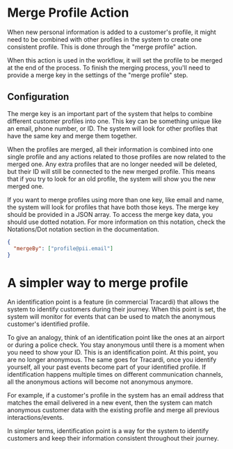 # Merge Profile Action

When new personal information is added to a customer's profile, it might need to be combined with other profiles in the
system to create one consistent profile. This is done through the "merge profile" action.

When this action is used in the workflow, it will set the profile to be merged at the end of the process. To finish the
merging process, you'll need to provide a merge key in the settings of the "merge profile" step.

## Configuration

The merge key is an important part of the system that helps to combine different customer profiles into one. This key
can be something unique like an email, phone number, or ID. The system will look for other profiles that have the same
key and merge them together.

When the profiles are merged, all their information is combined into one single profile and any actions related to those
profiles are now related to the merged one. Any extra profiles that are no longer needed will be deleted, but their ID
will still be connected to the new merged profile. This means that if you try to look for an old profile, the system
will show you the new merged one.

If you want to merge profiles using more than one key, like email and name, the system will look for profiles that have
both those keys. The merge key should be provided in a JSON array. To access the merge key data, you should use dotted
notation. For more information on this notation, check the Notations/Dot notation section in the documentation.

```json
{
  "mergeBy": ["profile@pii.email"]
}

```

# A simpler way to merge profile

An identification point is a feature (in commercial Tracardi) that allows the system to identify customers during their journey. When this point
is set, the system will monitor for events that can be used to match the anonymous customer's identified profile.

To give an analogy, think of an identification point like the ones at an airport or during a police check. You stay
anonymous until there is a moment when you need to show your ID. This is an identification point. At this point, you are
no longer anonymous. The same goes for Tracardi, once you identify yourself, all your past events become part of your
identified profile. If identification happens multiple times on different communication channels, all the anonymous
actions will become not anonymous anymore.

For example, if a customer's profile in the system has an email address that matches the email delivered in a new event,
then the system can match anonymous customer data with the existing profile and merge all previous interactions/events.

In simpler terms, identification point is a way for the system to identify customers and keep their information
consistent throughout their journey.
